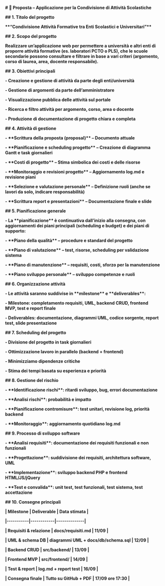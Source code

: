 **# 📄 Proposta – Applicazione per la Condivisione di Attività Scolastiche**



**## 1. Titolo del progetto**

**\*\*“Condivisione Attività Formative tra Enti Scolastici e Universitari”\*\***



**## 2. Scopo del progetto**

**Realizzare un’applicazione web per permettere a università e altri enti di proporre attività formative (es. laboratori PCTO o PLS), che le scuole secondarie possono consultare e filtrare in base a vari criteri (argomento, corso di laurea, area, docente responsabile).**  



**## 3. Obiettivi principali**

**- Creazione e gestione di attività da parte degli enti/università**  

**- Gestione di argomenti da parte dell’amministratore**  

**- Visualizzazione pubblica delle attività sul portale**  

**- Ricerca e filtro attività per argomento, corso, area o docente**  

**- Produzione di documentazione di progetto chiara e completa**  



**## 4. Attività di gestione**

**- \*\*Scrittura della proposta (proposal)\*\* – Documento attuale**  

**- \*\*Pianificazione e scheduling progetto\*\* – Creazione di diagramma Gantt e task giornalieri**  

**- \*\*Costi di progetto\*\* – Stima simbolica dei costi e delle risorse**  

**- \*\*Monitoraggio e revisioni progetto\*\* – Aggiornamento log.md e revisione piani**  

**- \*\*Selezione e valutazione personale\*\* – Definizione ruoli (anche se lavori da solo, indicare responsabilità)**  

**- \*\*Scrittura report e presentazioni\*\* – Documentazione finale e slide**  



**## 5. Pianificazione generale**

**- La \*\*pianificazione\*\* è continuativa dall’inizio alla consegna, con aggiornamenti dei piani principali (scheduling e budget) e dei piani di supporto:**  

  **- \*\*Piano della qualità\*\* – procedure e standard del progetto**  

  **- \*\*Piano di valutazione\*\* – test, risorse, scheduling per validazione sistema**  

  **- \*\*Piano di manutenzione\*\* – requisiti, costi, sforzo per la manutenzione**  

  **- \*\*Piano sviluppo personale\*\* – sviluppo competenze e ruoli**  



**## 6. Organizzazione attività**

**- Le attività saranno suddivise in \*\*milestone\*\* e \*\*deliverables\*\*:**  

  **- Milestone: completamento requisiti, UML, backend CRUD, frontend MVP, test e report finale**  

  **- Deliverables: documentazione, diagrammi UML, codice sorgente, report test, slide presentazione**  



**## 7. Scheduling del progetto**

**- Divisione del progetto in task giornalieri**  

**- Ottimizzazione lavoro in parallelo (backend + frontend)**  

**- Minimizziamo dipendenze critiche**  

**- Stima dei tempi basata su esperienza e priorità**  



**## 8. Gestione del rischio**

**- \*\*Identificazione rischi\*\*: ritardi sviluppo, bug, errori documentazione**  

**- \*\*Analisi rischi\*\*: probabilità e impatto**  

**- \*\*Pianificazione contromisure\*\*: test unitari, revisione log, priorità backend**  

**- \*\*Monitoraggio\*\*: aggiornamento quotidiano log.md**  



**## 9. Processo di sviluppo software**

**- \*\*Analisi requisiti\*\*: documentazione dei requisiti funzionali e non funzionali**  

**- \*\*Progettazione\*\*: suddivisione dei requisiti, architettura software, UML**  

**- \*\*Implementazione\*\*: sviluppo backend PHP e frontend HTML/JS/jQuery**  

**- \*\*Test e convalida\*\*: unit test, test funzionali, test sistema, test accettazione**  



**## 10. Consegne principali**

**| Milestone | Deliverable | Data stimata |**

**|-----------|------------|--------------|**

**| Requisiti \& relazione | docs/requisiti.md | 11/09 |**

**| UML \& schema DB | diagrammi UML + docs/db/schema.sql | 12/09 |**

**| Backend CRUD | src/backend/ | 13/09 |**

**| Frontend MVP | src/frontend/ | 14/09 |**

**| Test \& report | log.md + report test | 16/09 |**

**| Consegna finale | Tutto su GitHub + PDF | 17/09 ore 17:30 |**



